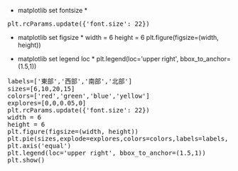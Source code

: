 * matplotlib set fontsize *
<pre>plt.rcParams.update({'font.size': 22})</pre>

* matplotlib set figsize *
width = 6
height = 6
plt.figure(figsize=(width, height))

* matplotlib set legend loc *
plt.legend(loc='upper right', bbox_to_anchor=(1.5,1))
<pre>
labels=['東部','西部','南部','北部']
sizes=[6,10,20,15]
colors=['red','green','blue','yellow']
explores=[0,0,0.05,0]
plt.rcParams.update({'font.size': 22})
width = 6
height = 6
plt.figure(figsize=(width, height))
plt.pie(sizes,explode=explores,colors=colors,labels=labels, shadow=True,autopct="%.1f%%")
plt.axis('equal')
plt.legend(loc='upper right', bbox_to_anchor=(1.5,1))
plt.show()
</pre>
